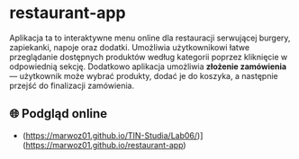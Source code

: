 # restaurant-app
Aplikacja ta to interaktywne menu online dla restauracji serwującej burgery, zapiekanki, napoje oraz dodatki. Umożliwia użytkownikowi łatwe przeglądanie dostępnych produktów według kategorii poprzez kliknięcie w odpowiednią sekcję. 
Dodatkowo aplikacja umożliwia **złożenie zamówienia** — użytkownik może wybrać produkty, dodać je do koszyka, a następnie przejść do finalizacji zamówienia.

## 🌐 Podgląd online
-  (https://marwoz01.github.io/TIN-Studia/Lab06/)](https://marwoz01.github.io/restaurant-app)
